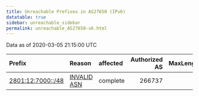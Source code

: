 ```yaml
---
title: Unreachable Prefixes in AS27650 (IPv6)
datatable: true
sidebar: unreachable_sidebar
permalink: unreachable_AS27650-v6.html
---
```


Data as of 2020-03-05 21:15:00 UTC


<div class="datatable-begin"></div>

| Prefix                                                       | Reason                                                                                                   | affected   |   Authorized AS |   MaxLength | Anchor                                         |   unreachable /48s |
|:-------------------------------------------------------------|:---------------------------------------------------------------------------------------------------------|:-----------|----------------:|------------:|:-----------------------------------------------|-------------------:|
| [2801:12:7000::/48](https://stat.ripe.net/2801:12:7000::/48) | [INVALID ASN](https://rpki-validator.ripe.net/announcement-preview?asn=AS27650&prefix=2801:12:7000::/48) | complete   |          266737 |          48 | [LACNIC](unreachable_LACNIC_RPKI_Root-v6.html) |                  1 |

<div class="datatable-end"></div>